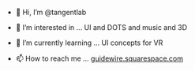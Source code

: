- 👋 Hi, I’m @tangentlab
- 👀 I’m interested in ...
UI and DOTS and music and 3D

- 🌱 I’m currently learning ...
UI concepts for VR

- 📫 How to reach me ...
[guidewire.squarespace.com](url)

<!---
tangentlab/tangentlab is a ✨ special ✨ repository because its `README.md` (this file) appears on your GitHub profile.
You can click the Preview link to take a look at your changes.
--->

